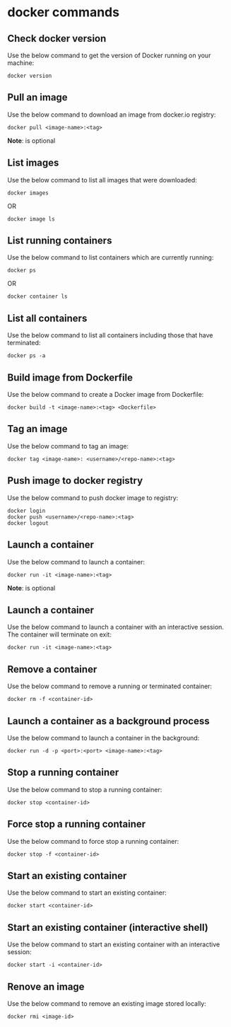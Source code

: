 # docker commands

## Check docker version
Use the below command to get the version of Docker running on your machine:

```
docker version
```

## Pull an image
Use the below command to download an image from docker.io registry:

```
docker pull <image-name>:<tag>
```

**Note**: <tag> is optional

## List images
Use the below command to list all images that were downloaded:

```
docker images
```

OR

```
docker image ls
```

## List running containers
Use the below command to list containers which are currently running:

```
docker ps
```

OR

```
docker container ls
```

## List all containers
Use the below command to list all containers including those that have terminated:

```
docker ps -a
```

## Build image from Dockerfile
Use the below command to create a Docker image from Dockerfile:

```
docker build -t <image-name>:<tag> <Dockerfile>
```

## Tag an image
Use the below command to tag an image:

```
docker tag <image-name>: <username>/<repo-name>:<tag>
```

## Push image to docker registry
Use the below command to push docker image to registry:

```
docker login
docker push <username>/<repo-name>:<tag>
docker logout
```

## Launch a container
Use the below command to launch a container:

```
docker run -it <image-name>:<tag>
```

**Note**: <tag> is optional

## Launch a container 
Use the below command to launch a container with an interactive session. The container will terminate on exit:

```
docker run -it <image-name>:<tag>
```

## Remove a container
Use the below command to remove a running or terminated container:

```
docker rm -f <container-id>
```

## Launch a container as a background process
Use the below command to launch a container in the background:

```
docker run -d -p <port>:<port> <image-name>:<tag>
```

## Stop a running container
Use the below command to stop a running container:

```
docker stop <container-id>
```
## Force stop a running container
Use the below command to force stop a running container:

```
docker stop -f <container-id>
```

## Start an existing container
Use the below command to start an existing container:

```
docker start <container-id>
```

## Start an existing container (interactive shell)
Use the below command to start an existing container with an interactive session:

```
docker start -i <container-id>
```

## Renove an image
Use the below command to remove an existing image stored locally:

```
docker rmi <image-id>
```
